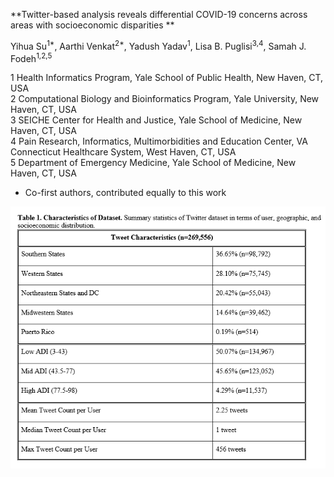 **Twitter-based analysis reveals differential COVID-19 concerns across areas with socioeconomic disparities  **

Yihua Su<sup>1*</sup>, Aarthi Venkat<sup>2*</sup>, Yadush Yadav<sup>1</sup>, Lisa B. Puglisi<sup>3,4</sup>, Samah J. Fodeh<sup>1,2,5</sup>  

1 Health Informatics Program, Yale School of Public Health, New Haven, CT, USA  
2 Computational Biology and Bioinformatics Program, Yale University, New Haven, CT, USA  
3 SEICHE Center for Health and Justice, Yale School of Medicine, New Haven, CT, USA  
4 Pain Research, Informatics, Multimorbidities and Education Center, VA Connecticut Healthcare System, West Haven, CT, USA  
5 Department of Emergency Medicine, Yale School of Medicine, New Haven, CT, USA  
* Co-first authors, contributed equally to this work  

![](tweet-numbers.PNG)
